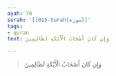 ```yaml
---
ayah: 78
surah: '[[015-Surah|سورة]]'
tags:
- quran
text: وَإِن كَانَ أَصْحَابُ الْأَيْكَةِ لَظَالِمِينَ

---
```

> وَإِن كَانَ أَصْحَابُ الْأَيْكَةِ لَظَالِمِينَ
